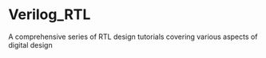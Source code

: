 # Verilog_RTL
A comprehensive series of RTL design tutorials covering various aspects of digital design
